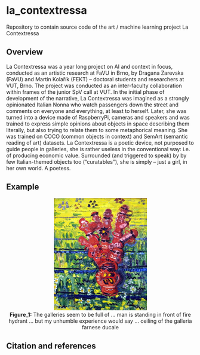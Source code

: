 # la_contextressa
Repository to contain source code of the art / machine learning project La Contextressa

## Overview

La Contextressa was a year long project on AI and context in focus, conducted as an artistic research at FaVU in Brno, by Dragana Zarevska (FaVU) and Martin Kolařík (FEKT) – doctoral students and researchers at VUT, Brno. The project was conducted as an inter-faculty collaboration within frames of the junior SpV call at VUT.  In the initial phase of development of the narrative, La Contextressa was imagined as a strongly opinionated Italian Nonna who watch passengers down the street and comments on everyone and everything, at least to herself.  Later, she was turned into a device made of RaspberryPi, cameras and speakers and was trained to express simple opinions about objects in space describing them literally, but also trying to relate them to some metaphorical meaning. She was trained on COCO (common objects in context) and SemArt (semantic reading of art) datasets. La Contextressa is a poetic device, not purposed to guide people in galleries, she is rather useless in the conventional way: i.e. of producing economic value. Surrounded (and triggered to speak) by by few Italian-themed objects too (“curatables”), she is simply – just a girl, in her own world. A poetess. 

## Example

<p align="center">
  <img height="300" src="imgs/03.jpg"> <br>
<b>Figure_1:</b> The galleries seem to be full of ... man is standing in front of fire hydrant ... but my unhumble experience would say ... ceiling of the galleria farnese ducale

</p>


## Citation and references



